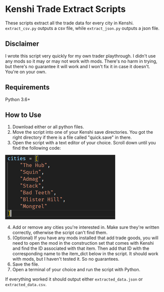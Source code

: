 # Kenshi Trade Extract Scripts

These scripts extract all the trade data for every city in Kenshi. `extract_csv.py` outputs a csv file, while `extract_json.py` outputs a json file.

## Disclaimer

I wrote this script very quickly for my own trader playthrough. I didn't use any mods so it may or may not work with mods. There's no harm in trying, but there's no guarantee it will work and I won't fix it in case it doesn't. You're on your own.

## Requirements

Python 3.6+

## How to Use

1. Download either or all python files.
2. Move the script into one of your Kenshi save directories. You got the right directory if there is a file called "quick.save" in there.
3. Open the script with a text editor of your choice. Scroll down until you find the following code:

![Cities code section](/cities.png)

4. Add or remove any cities you're interested in. Make sure they're written correctly, otherwise the script can't find them.
5. (Optional) If you have any mods installed that add trade goods, you will need to open the mod in the construction set that comes with Kenshi and find the ID associated with that item. Then add that ID with the corresponding name to the item_dict below in the script. It should work with mods, but I haven't tested it. So no guarantees.
6. Save the file.
7. Open a terminal of your choice and run the script with Python.

If everything worked it should output either `extracted_data.json` or `extracted_data.csv`.
